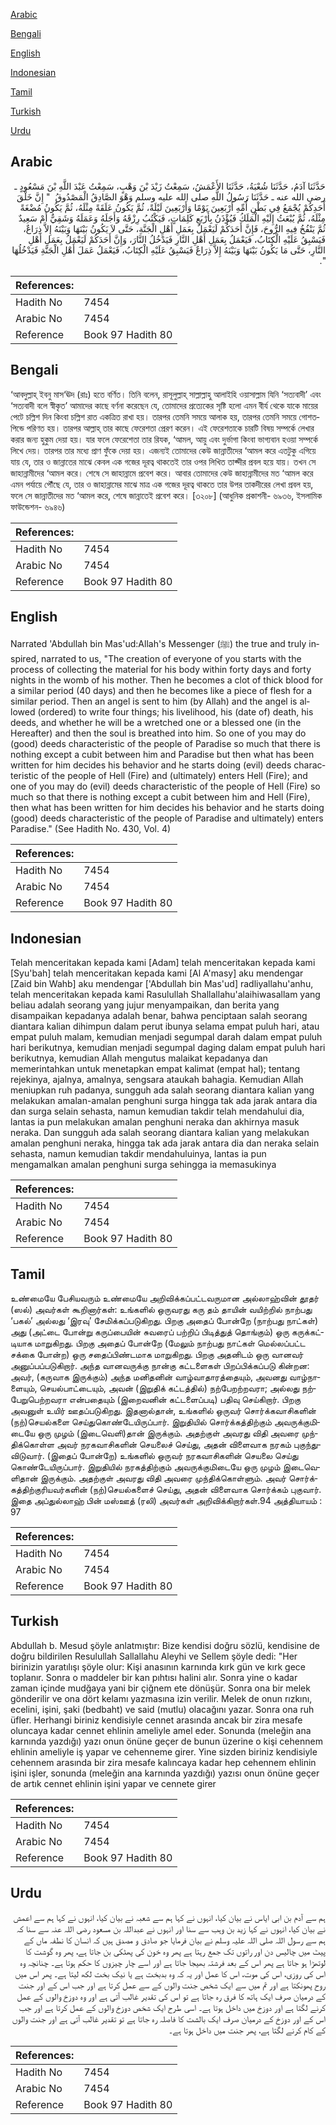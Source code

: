 [Arabic](#arabic)

[Bengali](#bengali)

[English](#english)

[Indonesian](#indonesian)

[Tamil](#tamil)

[Turkish](#turkish)

[Urdu](#urdu)

## Arabic


<div dir="rtl" lang="ar" style={{fontSize:'larger',backgroundColor:'#f8f9fa',padding:20}}>
حَدَّثَنَا آدَمُ، حَدَّثَنَا شُعْبَةُ، حَدَّثَنَا الأَعْمَشُ، سَمِعْتُ زَيْدَ بْنَ وَهْبٍ، سَمِعْتُ عَبْدَ اللَّهِ بْنَ مَسْعُودٍ ـ رضى الله عنه ـ حَدَّثَنَا رَسُولُ اللَّهِ صلى الله عليه وسلم وَهْوَ الصَّادِقُ الْمَصْدُوقُ ‏ "‏ إِنَّ خَلْقَ أَحَدِكُمْ يُجْمَعُ فِي بَطْنِ أُمِّهِ أَرْبَعِينَ يَوْمًا وَأَرْبَعِينَ لَيْلَةً، ثُمَّ يَكُونُ عَلَقَةً مِثْلَهُ، ثُمَّ يَكُونُ مُضْغَةً مِثْلَهُ، ثُمَّ يُبْعَثُ إِلَيْهِ الْمَلَكُ فَيُؤْذَنُ بِأَرْبَعِ كَلِمَاتٍ، فَيَكْتُبُ رِزْقَهُ وَأَجَلَهُ وَعَمَلَهُ وَشَقِيٌّ أَمْ سَعِيدٌ ثُمَّ يَنْفُخُ فِيهِ الرُّوحَ، فَإِنَّ أَحَدَكُمْ لَيَعْمَلُ بِعَمَلِ أَهْلِ الْجَنَّةِ، حَتَّى لاَ يَكُونُ بَيْنَهَا وَبَيْنَهُ إِلاَّ ذِرَاعٌ، فَيَسْبِقُ عَلَيْهِ الْكِتَابُ، فَيَعْمَلُ بِعَمَلِ أَهْلِ النَّارِ فَيَدْخُلُ النَّارَ، وَإِنَّ أَحَدَكُمْ لَيَعْمَلُ بِعَمَلِ أَهْلِ النَّارِ، حَتَّى مَا يَكُونُ بَيْنَهَا وَبَيْنَهُ إِلاَّ ذِرَاعٌ فَيَسْبِقُ عَلَيْهِ الْكِتَابُ، فَيَعْمَلُ عَمَلَ أَهْلِ الْجَنَّةِ فَيَدْخُلُهَا ‏"‏‏.‏
</div>
<div style={{backgroundColor:'#f8f9fa',padding:20, marginBottom: 10}}><table> <thead> <tr> <th>References:</th> <th></th> </tr> </thead> <tbody><tr><td>Hadith No</td><td>7454</td></tr><tr><td>Arabic No</td><td>7454</td></tr><tr><td>Reference</td><td>Book 97 Hadith 80</td></tr></tbody></table></div>

## Bengali


<div dir="ltr" lang="bn" style={{fontSize:'larger',backgroundColor:'#f8f9fa',padding:20}}>
‘আবদুল্লাহ্ ইবনু মাস‘ঊদ (রাঃ) হতে বর্ণিত। তিনি বলেন, রাসূলুল্লাহ্ সাল্লাল্লাহু আলাইহি ওয়াসাল্লাম যিনি ‘সত্যবাদী’ এবং ‘সত্যবাদী বলে স্বীকৃত’ আমাদের কাছে বর্ণনা করেছেন যে, তোমাদের প্রত্যেকের সৃষ্টি হলো এমন বীর্য থেকে যাকে মায়ের পেটে চল্লিশ দিন কিংবা চল্লিশ রাত একত্রিত রাখা হয়। তারপর তেমনি সময়ে আলাক হয়, তারপর তেমনি সময়ে গোশতপিন্ডে পরিণত হয়। তারপর আল্লাহ্ তার কাছে ফেরেশতা প্রেরণ করেন। এই ফেরেশতাকে চারটি বিষয় সম্পর্কে লেখার করার জন্য হুকুম দেয়া হয়। যার ফলে ফেরেশেতা তার রিযক, ‘আমল, আয়ু এবং দুর্ভাগা কিংবা ভাগ্যবান হওয়া সম্পর্কে লিখে দেয়। তারপর তার মধ্যে প্রাণ ফুঁকে দেয়া হয়। এজন্যই তোমাদের কেউ জান্নাতীদের ‘আমল করে এতটুকু এগিয়ে যায় যে, তার ও জান্নাতের মাঝে কেবল এক গজের দূরত্ব থাকতেই তার ওপর লিখিত তাক্দীর প্রবল হয়ে যায়। তখন সে জাহান্নামীদের ‘আমল করে। শেষে সে জাহান্নামে প্রবেশ করে। আবার তোমাদের কেউ জাহান্নামীদের মত ‘আমল করে এমন পর্যায়ে পৌঁছে যে, তার ও জাহান্নামের মাঝে মাত্র এক গজের দূরত্ব থাকতে তার উপর তাকদীরের লেখা প্রবল হয়, ফলে সে জান্নাতীদের মত ‘আমল করে, শেষে জান্নাতেই প্রবেশ করে। [৩২০৮] (আধুনিক প্রকাশনী- ৬৯৩৬, ইসলামিক ফাউন্ডেশন- ৬৯৪৬)
</div>
<div style={{backgroundColor:'#f8f9fa',padding:20, marginBottom: 10}}><table> <thead> <tr> <th>References:</th> <th></th> </tr> </thead> <tbody><tr><td>Hadith No</td><td>7454</td></tr><tr><td>Arabic No</td><td>7454</td></tr><tr><td>Reference</td><td>Book 97 Hadith 80</td></tr></tbody></table></div>

## English


<div dir="ltr" lang="en" style={{fontSize:'larger',backgroundColor:'#f8f9fa',padding:20}}>
Narrated 'Abdullah bin Mas'ud:Allah's Messenger (ﷺ) the true and truly inspired, narrated to us, "The creation of everyone of you starts with the process of collecting the material for his body within forty days and forty nights in the womb of his mother. Then he becomes a clot of thick blood for a similar period (40 days) and then he becomes like a piece of flesh for a similar period. Then an angel is sent to him (by Allah) and the angel is allowed (ordered) to write four things; his livelihood, his (date of) death, his deeds, and whether he will be a wretched one or a blessed one (in the Hereafter) and then the soul is breathed into him. So one of you may do (good) deeds characteristic of the people of Paradise so much that there is nothing except a cubit between him and Paradise but then what has been written for him decides his behavior and he starts doing (evil) deeds characteristic of the people of Hell (Fire) and (ultimately) enters Hell (Fire); and one of you may do (evil) deeds characteristic of the people of Hell (Fire) so much so that there is nothing except a cubit between him and Hell (Fire), then what has been written for him decides his behavior and he starts doing (good) deeds characteristic of the people of Paradise and ultimately) enters Paradise." (See Hadith No. 430, Vol. 4)
</div>
<div style={{backgroundColor:'#f8f9fa',padding:20, marginBottom: 10}}><table> <thead> <tr> <th>References:</th> <th></th> </tr> </thead> <tbody><tr><td>Hadith No</td><td>7454</td></tr><tr><td>Arabic No</td><td>7454</td></tr><tr><td>Reference</td><td>Book 97 Hadith 80</td></tr></tbody></table></div>

## Indonesian


<div dir="ltr" lang="id" style={{fontSize:'larger',backgroundColor:'#f8f9fa',padding:20}}>
Telah menceritakan kepada kami [Adam] telah menceritakan kepada kami [Syu'bah] telah menceritakan kepada kami [Al A'masy] aku mendengar [Zaid bin Wahb] aku mendengar ['Abdullah bin Mas'ud] radliyallahu'anhu, telah menceritakan kepada kami Rasulullah Shallallahu'alaihiwasallam yang beliau adalah seorang yang jujur menyampaikan, dan berita yang disampaikan kepadanya adalah benar, bahwa penciptaan salah seorang diantara kalian dihimpun dalam perut ibunya selama empat puluh hari, atau empat puluh malam, kemudian menjadi segumpal darah dalam empat puluh hari berikutnya, kemudian menjadi segumpal daging dalam empat puluh hari berikutnya, kemudian Allah mengutus malaikat kepadanya dan memerintahkan untuk menetapkan empat kalimat (empat hal); tentang rejekinya, ajalnya, amalnya, sengsara ataukah bahagia. Kemudian Allah meniupkan ruh padanya, sungguh ada salah seorang diantara kalian yang melakukan amalan-amalan penghuni surga hingga tak ada jarak antara dia dan surga selain sehasta, namun kemudian takdir telah mendahului dia, lantas ia pun melakukan amalan penghuni neraka dan akhirnya masuk neraka. Dan sungguh ada salah seorang diantara kalian yang melakukan amalan penghuni neraka, hingga tak ada jarak antara dia dan neraka selain sehasta, namun kemudian takdir mendahuluinya, lantas ia pun mengamalkan amalan penghuni surga sehingga ia memasukinya
</div>
<div style={{backgroundColor:'#f8f9fa',padding:20, marginBottom: 10}}><table> <thead> <tr> <th>References:</th> <th></th> </tr> </thead> <tbody><tr><td>Hadith No</td><td>7454</td></tr><tr><td>Arabic No</td><td>7454</td></tr><tr><td>Reference</td><td>Book 97 Hadith 80</td></tr></tbody></table></div>

## Tamil


<div dir="ltr" lang="ta" style={{fontSize:'larger',backgroundColor:'#f8f9fa',padding:20}}>
உண்மையே பேசியவரும் உண்மையே அறிவிக்கப்பட்டவருமான அல்லாஹ்வின் தூதர் (ஸல்) அவர்கள் கூறினார்கள்: உங்களில் ஒருவரது கரு தம் தாயின் வயிற்றில் நாற்பது ‘பகல்’ அல்லது ‘இரவு’ சேமிக்கப்படுகிறது. பிறகு அதைப் போன்றே (நாற்பது நாட்கள்) அது (அட்டை போன்று கருப்பையின் சுவரைப் பற்றிப் பிடித்துத் தொங்கும்) ஒரு கருக்கட்டியாக மாறுகிறது. பிறகு அதைப் போன்றே (மேலும் நாற்பது நாட்கள் மெல்லப்பட்ட சக்கை போன்ற) ஒரு சதைப்பிண்டமாக மாறுகிறது. பிறகு அதனிடம் ஒரு வானவர் அனுப்பப்படுகிறார். அந்த வானவருக்கு நான்கு கட்டளைகள் பிறப்பிக்கப்படு கின்றன: அவர், (கருவாக இருக்கும்) அந்த மனிதனின் வாழ்வாதாரத்தையும், அவனது வாழ்நாளையும், செயல்பாட்டையும், அவன் (இறுதிக் கட்டத்தில்) நற்பேறற்றவரா; அல்லது நற்பேறுபெற்றவரா என்பதையும் (இறைவனின் கட்டளைப்படி) பதிவு செய்கிறார். பிறகு அவனுள் உயிர் ஊதப்படுகிறது. இதனால்தான், உங்களில் ஒருவர் சொர்க்கவாசிகளின் (நற்)செயல்களை செய்துகொண்டேயிருப்பார். இறுதியில் சொர்க்கத்திற்கும் அவருக்குமிடையே ஒரு முழம் (இடைவெளி)தான் இருக்கும். அதற்குள் அவரது விதி அவரை முந்திக்கொள்ள அவர் நரகவாசிகளின் செயலைச் செய்து, அதன் விளைவாக நரகம் புகுந்துவிடுவார். (இதைப் போன்றே) உங்களில் ஒருவர் நரகவாசிகளின் செயலை செய்து கொண்டேயிருப்பார். இறுதியில் நரகத்திற்கும் அவருக்குமிடையே ஒரு முழம் இடைவெளிதான் இருக்கும். அதற்குள் அவரது விதி அவரை முந்திக்கொள்ளும். அவர் சொர்க்கத்திற்குரியவர்களின் (நற்)செயல்களைச் செய்து, அதன் விளைவாக சொர்க்கம் புகுவார். இதை அப்துல்லாஹ் பின் மஸ்ஊத் (ரலி) அவர்கள் அறிவிக்கிறார்கள்.94 அத்தியாயம் : 97
</div>
<div style={{backgroundColor:'#f8f9fa',padding:20, marginBottom: 10}}><table> <thead> <tr> <th>References:</th> <th></th> </tr> </thead> <tbody><tr><td>Hadith No</td><td>7454</td></tr><tr><td>Arabic No</td><td>7454</td></tr><tr><td>Reference</td><td>Book 97 Hadith 80</td></tr></tbody></table></div>

## Turkish


<div dir="ltr" lang="tr" style={{fontSize:'larger',backgroundColor:'#f8f9fa',padding:20}}>
Abdullah b. Mesud şöyle anlatmıştır: Bize kendisi doğru sözlü, kendisine de doğru bildirilen Resulullah Sallallahu Aleyhi ve Sellem şöyle dedi: "Her birinizin yaratılışı şöyle olur: Kişi anasının karnında kırk gün ve kırk gece toplanır. Sonra o maddeler bir kan pıhtısı halini alır. Sonra yine o kadar zaman içinde mudğaya yani bir çiğnem ete dönüşür. Sonra ona bir melek gönderilir ve ona dört kelamı yazmasına izin verilir. Melek de onun rızkını, ecelini, işini, şaki (bedbaht) ve said (mutlu) olacağını yazar. Sonra ona ruh üfler. Herhangi biriniz kendisiyle cennet arasında ancak bir zira mesafe oluncaya kadar cennet ehlinin ameliyle amel eder. Sonunda (meleğin ana karnında yazdığı) yazı onun önüne geçer de bunun üzerine o kişi cehennem ehlinin ameliyle iş yapar ve cehenneme girer. Yine sizden biriniz kendisiyle cehennem arasında bir zira mesafe kalıncaya kadar hep cehennem ehlinin işini işler, sonunda (meleğin ana karnında yazdığı) yazısı onun önüne geçer de artık cennet ehlinin işini yapar ve cennete girer
</div>
<div style={{backgroundColor:'#f8f9fa',padding:20, marginBottom: 10}}><table> <thead> <tr> <th>References:</th> <th></th> </tr> </thead> <tbody><tr><td>Hadith No</td><td>7454</td></tr><tr><td>Arabic No</td><td>7454</td></tr><tr><td>Reference</td><td>Book 97 Hadith 80</td></tr></tbody></table></div>

## Urdu


<div dir="rtl" lang="ur" style={{fontSize:'larger',backgroundColor:'#f8f9fa',padding:20}}>
ہم سے آدم بن ابی ایاس نے بیان کیا، انہوں نے کہا ہم سے شعبہ نے بیان کیا، انہوں نے کہا ہم سے اعمش نے بیان کیا، انہوں نے کہا زید بن وہب سے سنا اور انہوں نے عبداللہ بن مسعود رضی اللہ عنہ سے سنا کہ ہم سے رسول اللہ صلی اللہ علیہ وسلم نے بیان فرمایا جو صادق و مصدق ہیں کہ انسان کا نطفہ ماں کے پیٹ میں چالیس دن اور راتوں تک جمع رہتا ہے پھر وہ خون کی پھٹکی بن جاتا ہے، پھر وہ گوشت کا لوتھڑا ہو جاتا ہے پھر اس کے بعد فرشتہ بھیجا جاتا ہے اور اسے چار چیزوں کا حکم ہوتا ہے۔ چنانچہ وہ اس کی روزی، اس کی موت، اس کا عمل اور یہ کہ وہ بدبخت ہے یا نیک بخت لکھ لیتا ہے۔ پھر اس میں روح پھونکتا ہے اور تم میں سے ایک شخص جنت والوں کے سے عمل کرتا ہے اور جب اس کے اور جنت کے درمیان صرف ایک ہاتھ کا فرق رہ جاتا ہے تو اس کی تقدیر غالب آتی ہے اور وہ دوزخ والوں کے عمل کرنے لگتا ہے اور دوزخ میں داخل ہوتا ہے۔ اسی طرح ایک شخص دوزخ والوں کے عمل کرتا ہے اور جب اس کے اور دوزخ کے درمیان صرف ایک بالشت کا فاصلہ رہ جاتا ہے تو تقدیر غالب آتی ہے اور جنت والوں کے کام کرنے لگتا ہے، پھر جنت میں داخل ہوتا ہے۔
</div>
<div style={{backgroundColor:'#f8f9fa',padding:20, marginBottom: 10}}><table> <thead> <tr> <th>References:</th> <th></th> </tr> </thead> <tbody><tr><td>Hadith No</td><td>7454</td></tr><tr><td>Arabic No</td><td>7454</td></tr><tr><td>Reference</td><td>Book 97 Hadith 80</td></tr></tbody></table></div>
